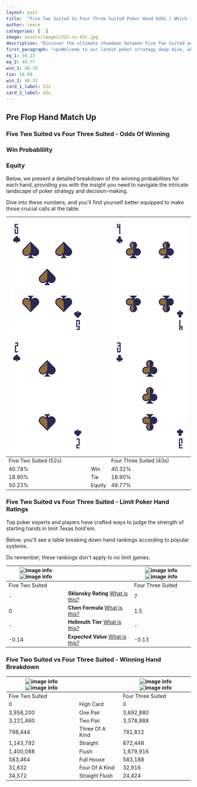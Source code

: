 ```yaml
---
layout: post
title:  "Five Two Suited Vs Four Three Suited Poker Hand Odds | Which Is The Better Hand In Poker? A Complete Guide"
author: reece
categories: [  ]
image: assets/images/52s-vs-43s.jpg
description: "Discover the ultimate showdown between Five Two Suited and Four Three Suited in poker! Uncover the odds, strategies, and scenarios where one hand triumphs over the other. Get ready to up your poker game with this thrilling analysis."
first_paragraph: "<p>Welcome to our latest poker strategy deep dive, where we're pitting two distinct hands against each other in a high-stakes showdown: Five Two Suited vs Four Three Suited.</p><p>In the dynamic world of poker, every decision counts, and knowing which hand holds the upper hand is key to your success at the table.</p><p>In this article, we'll dissect these two hands, explore the scenarios where one dominates the other, and equip you with the knowledge to make strategic choices that can tip the odds in your favor.</p><p>Get ready to unravel the intriguing dynamics of these poker hands and elevate your game to new heights.</p>"
eq_1: 50.23
eq_2: 49.77
win_1: 40.78
tie: 18.90
win_2: 40.32
card_1_label: 52s
card_2_label: 43s
---
```




[comment]: # (sp0)

## Pre Flop Hand Match Up

<div class="table hand-ratings" markdown="1"> 



### Five Two Suited vs Four Three Suited - Odds Of Winning


  
<div class="row graphs"> 
<div class="col-lg-6">
    <h3>Win Probablility</h3>
    <canvas id="WinChart"></canvas>
</div>
<div class="col-lg-6">
    <h3>Equity</h3>
    <canvas id="EquityChart"></canvas>
</div>
</div>

  Below, we present a detailed breakdown of the winning probabilities for each hand, providing you with the insight you need to navigate the intricate landscape of poker strategy and decision-making. 

Dive into these numbers, and you'll find yourself better equipped to make those crucial calls at the table.


    
| ![image info](assets/images/hand1/5.png) ![image info](assets/images/hand1/2.png) |  | ![image info](assets/images/hand2/4.png) ![image info](assets/images/hand2/3.png) |
| -------- | -------- | -------- |
| Five Two Suited (52s) |  | Four Three Suited (43s) |
| 40.78% | Win | 40.32% |
| 18.90% | Tie | 18.90% |
| 50.23% | Equity | 49.77% |




[comment]: # (sp1)



### Five Two Suited vs Four Three Suited - Limit Poker Hand Ratings

Top poker experts and players have crafted ways to judge the strength of starting hands in limit Texas hold'em. 

Below, you'll see a table breaking down hand rankings according to popular systems. 

Do remember, these rankings don't apply to no limit games.


    
| ![image info](https://www.riverpairs.com/assets/images/hand1/5.png) ![image info](https://www.riverpairs.com/assets/images/hand1/2.png) |  | ![image info](https://www.riverpairs.com/assets/images/hand2/4.png) ![image info](https://www.riverpairs.com/assets/images/hand2/3.png) |
| -------- | -------- | -------- |
| Five Two Suited |  | Four Three Suited |
| - | **Sklansky Rating** [What is this?](/sklansky-rating-explained) | 7 |
| 0 | **Chen Formula** [What is this?](/chen-formula-explained) | 1.5 |
| - | **Hellmuth Tier** [What is this?](/Hellmuth-tier-explained) | - |
| -0.14 | **Expected Value** [What is this?](/expected-value-explained) | -0.13 |




[comment]: # (sp2)



### Five Two Suited vs Four Three Suited - Winning Hand Breakdown


    
| ![image info](https://www.riverpairs.com/assets/images/hand1/5.png) ![image info](https://www.riverpairs.com/assets/images/hand1/2.png) |  | ![image info](https://www.riverpairs.com/assets/images/hand2/4.png) ![image info](https://www.riverpairs.com/assets/images/hand2/3.png) |
| -------- | -------- | -------- |
| Five Two Suited |  | Four Three Suited |
| 0 | High Card | 0 |
| 3,958,200 | One Pair | 3,692,880 |
| 3,221,460 | Two Pair | 3,378,888 |
| 798,444 | Three Of A Kind | 781,812 |
| 1,143,792 | Straight | 872,448 |
| 1,400,088 | Flush | 1,679,916 |
| 583,464 | Full House | 583,188 |
| 31,632 | Four Of A Kind | 32,916 |
| 34,572 | Straight Flush | 24,424 |




[comment]: # (sp3)



</div>

[comment]: # (sp4)



[comment]: # (sp5)

